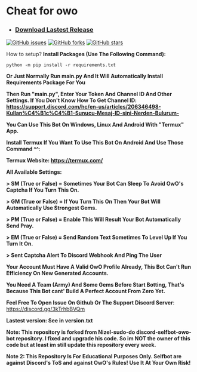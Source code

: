 # Cheat for owo

* ### [Download Lastest Release](https://github.com/ahihiyou20/discord-selfbot-owo-bot/tags)
[![GitHub issues](https://img.shields.io/github/issues/ahihiyou20/discord-selfbot-owo-bot?label=Open%20%C4%B0ssues)](https://github.com/ahihiyou20/discord-selfbot-owo-bot/issues)
[![GitHub forks](https://img.shields.io/github/forks/ahihiyou20/discord-selfbot-owo-bot)](https://github.com/ahihiyou20/discord-selfbot-owo-bot/network)
[![GitHub stars](https://img.shields.io/github/stars/ahihiyou20/discord-selfbot-owo-bot)](https://github.com/ahihiyou20/discord-selfbot-owo-bot/stargazers)


How to setup?
**Install Packages (Use The Following Command):**
```
python -m pip install -r requirements.txt
```

**Or Just Normally Run main.py And It Will Automatically Install Requirements Package For You**

**Then Run "main.py", Enter Your Token And Channel ID And Other Settings. If You Don't Know How To Get Channel ID: https://support.discord.com/hc/en-us/articles/206346498-Kullan%C4%B1c%C4%B1-Sunucu-Mesaj-ID-sini-Nerden-Bulurum-**

**You Can Use This Bot On Windows, Linux And Android With "Termux" App.**

**Install Termux If You Want To Use This Bot On Android And Use Those Command ^^**:

**Termux Website: https://termux.com/**


**All Available Settings:**

**> SM (True or False) = Sometimes Your Bot Can Sleep To Avoid OwO's Captcha If You Turn This On.**

**> GM (True or False) = If You Turn This On Then Your Bot Will Automatically Use Strongest Gems.**

**> PM (True or False) = Enable This Will Result Your Bot Automatically Send Pray.**

**> EM (True or False) = Send Random Text Sometimes To Level Up If You Turn It On.**

**> Sent Captcha Alert To Discord Webhook And Ping The User**


**Your Account Must Have A Valid OwO Profile Already, This Bot Can't Run Efficiency On New Generated Accounts.**

**You Need A Team (Army) And Some Gems Before Start Botting, That's Because This Bot cant' Build A Perfect Account From Zero Yet.**

**Feel Free To Open Issue On Github Or The Support Discord Server**:
https://discord.gg/3kTrhbBVQm

**Lastest version: See in version.txt**

**Note: This repository is forked from Nizel-sudo-do discord-selfbot-owo-bot repository. I fixed and upgrade his code. So im NOT the owner of this code but at least im still update this repository every week.**

**Note 2: This Repository Is For Educational Purposes Only. Selfbot are against Discord's ToS and against OwO's Rules! Use It At Your Own Risk!**
